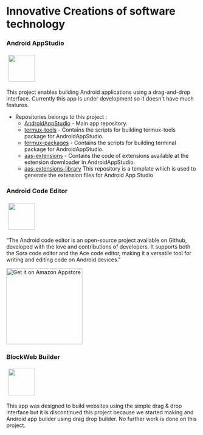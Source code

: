 # Innovative Creations of software technology

### Android AppStudio

<a href="https://github.com/Innovative-cst/AndroidAppStudio">
        <img style="padding:5px;" width="70dp" height="70dp" src="https://images.weserv.nl/?url=https://raw.githubusercontent.com/Innovative-cst/AndroidAppStudio/main/app/src/main/res/drawable-xxxhdpi/logo.jpg?v=4&h=250&w=250&fit=cover&mask=circle&maxage=7d"/>
    </a>

This project enables building Android applications using a drag-and-drop interface. Currently this app is under development so it doesn't have much features.

- Repositories belongs to this project :
  - [AndroidAppStudio](https://github.com/Innovative-CST/AndroidAppStudio) - Main app repository.
  - [termux-tools](https://github.com/Innovative-CST/termux-tools) - Contains the scripts for building termux-tools package for AndroidAppStudio.
  - [termux-packages](https://github.com/Innovative-CST/termux-packages) - Contains the scripts for building terminal package for AndroidAppStudio.
  - [aas-extensions](https://github.com/Innovative-CST/aas-extensions) - Contains the code of extensions available at the extension downloader in AndroidAppStudio.
  - [aas-extensions-library](https://github.com/Innovative-CST/aas-extensions-library) This repository is a template which is used to generate the extension files for Android App Studio

### Android Code Editor

<a href="https://github.com/Innovative-cst/Android-Code-Editor">
        <img style="padding:5px;" width="70dp" height="70dp" src="https://images.weserv.nl/?url=https://raw.githubusercontent.com/Innovative-cst/Android-Code-Editor/dev/app/src/main/res/drawable/logo_black.png?v=4&h=250&w=250&fit=cover&mask=circle&maxage=7d"/>
</a>

“The Android code editor is an open-source project available on Github, developed with the love and contributions of developers. It supports both the Sora code editor and the Ace code editor, making it a versatile tool for writing and editing code on Android devices.”

<a href="https://www.amazon.com/gp/mas/dl/android?p=android.code.editor">
  <img width="200px" src="https://images-na.ssl-images-amazon.com/images/G/01/mobile-apps/devportal2/res/images/amazon-appstore-badge-english-black.png" alt="Get it on Amazon Appstore" />
</a>

### BlockWeb Builder

<a href="https://github.com/Innovative-cst/BlockWebBuilder">
        <img style="padding:5px;" width="70dp" height="70dp" src="https://images.weserv.nl/?url=https://raw.githubusercontent.com/Innovative-cst/BlockWebBuilder/dev/app/src/main/res/drawable/logo.png?v=4&h=250&w=250&fit=cover&mask=circle&maxage=7d"/>
    </a>

This app was designed to build websites using the simple drag & drop interface but it is discontinued this project because we started making and Android app builder using drag drop builder.
No further work is done on this project.
